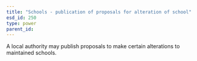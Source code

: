 ```yaml
---
title: "Schools - publication of proposals for alteration of school"
esd_id: 250
type: power
parent_id:  
---
```


A local authority may publish proposals to make certain alterations to maintained schools.

